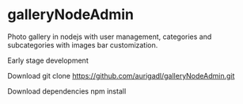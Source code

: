 galleryNodeAdmin
================

Photo gallery ​​in nodejs with user management, categories and subcategories with images bar customization.

Early stage development

Download
git clone https://github.com/aurigadl/galleryNodeAdmin.git

Download dependencies
npm install
